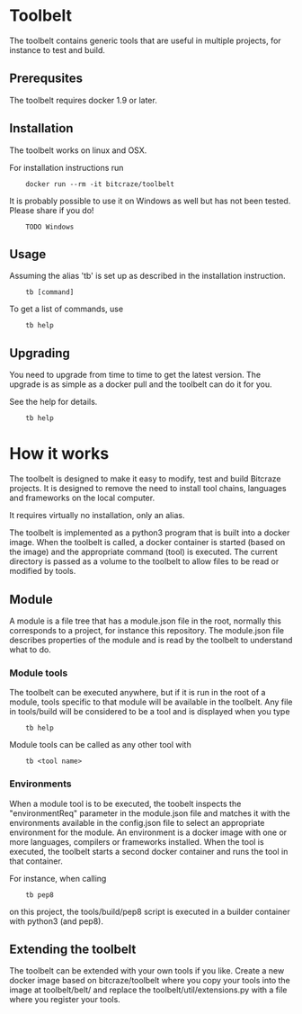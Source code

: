 # Toolbelt

The toolbelt contains generic tools that are useful in multiple projects, for instance to test and build.

## Prerequsites

The toolbelt requires docker 1.9 or later. 

## Installation

The toolbelt works on linux and OSX.

For installation instructions run 

        docker run --rm -it bitcraze/toolbelt        
        
It is probably possible to use it on Windows as well but has not been tested. Please share if you do!

        TODO Windows

## Usage

Assuming the alias 'tb' is set up as described in the installation instruction.

        tb [command]

To get a list of commands, use

        tb help

## Upgrading

You need to upgrade from time to time to get the latest version. The upgrade is
 as simple as a docker pull and the toolbelt can do it for you.

See the help for details.

        tb help

# How it works

The toolbelt is designed to make it easy to modify, test and build Bitcraze projects.
It is designed to remove the need to install tool chains, languages and 
frameworks on the local computer. 

It requires virtually no installation, only an alias.

The toolbelt is implemented as a python3 program that is built into a docker 
image. When the toolbelt is called, a docker container is started (based
on the image) and the appropriate command (tool) is executed. The current 
directory is passed as a volume to the toolbelt to allow files to be read or 
modified by tools.
 
## Module
 
A module is a file tree that has a module.json file in the root, normally this 
corresponds to a project, for instance this repository. The module.json file
describes properties of the module and is read by the toolbelt to understand 
what to do.

### Module tools

The toolbelt can be executed anywhere, but if it is run in the root of a module,
tools specific to that module will be available in the toolbelt. Any file in 
tools/build will be considered to be a tool and is displayed when you type

        tb help
        
Module tools can be called as any other tool with

        tb <tool name>
        
### Environments

When a module tool is to be executed, the toobelt inspects the "environmentReq" parameter 
in the module.json file and matches it with the environments available in the 
config.json file to select an appropriate environment for the module. An environment
is a docker image with one or more languages, compilers or frameworks installed.
When the tool is executed, the toolbelt starts a second docker container and runs
the tool in that container.

For instance, when calling 

        tb pep8 
        
on this project, the tools/build/pep8 script is executed in a builder container 
with python3 (and pep8). 

## Extending the toolbelt

The toolbelt can be extended with your own tools if you like. Create a new 
docker image based on bitcraze/toolbelt where you copy your tools into the image at 
toolbelt/belt/ and replace the toolbelt/util/extensions.py with a file where
you register your tools.
